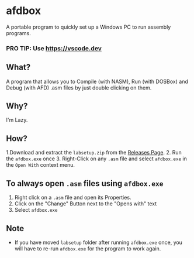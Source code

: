 # afdbox
A portable program to quickly set up a Windows PC to run assembly programs.

### PRO TIP: Use https://vscode.dev

## What?
A program that allows you to Compile (with NASM), Run (with DOSBox) and Debug (with AFD) .asm files by just double clicking on them.

## Why?
I'm Lazy.

## How?

1.Download and extract the `labsetup.zip` from the [Releases Page](https://github.com/HusnainTaj/afdbox/releases).
2. Run the `afdbox.exe` once
3. Right-Click on any `.asm` file and select `afdbox.exe` in the `Open With` context menu.

## To always open `.asm` files using `afdbox.exe`
1. Right click on a `.asm` file and open its Properties.
2. Click on the "Change" Button next to the "Opens with" text
3. Select `afdbox.exe` 

## Note
- If you have moved `labsetup` folder after running `afdbox.exe` once, you will have to re-run `afdbox.exe` for the program to work again.